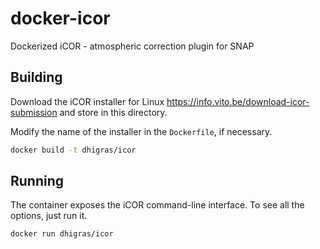 # docker-icor
Dockerized iCOR - atmospheric correction plugin for SNAP

## Building

Download the iCOR installer for Linux https://info.vito.be/download-icor-submission and store in this directory.

Modify the name of the installer in the `Dockerfile`, if necessary.

```bash
docker build -t dhigras/icor
```

## Running

The container exposes the iCOR command-line interface. To see all the options, just run it.

```bash
docker run dhigras/icor
```
